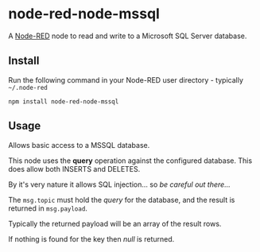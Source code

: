 node-red-node-mssql
========================
A <a href="http://nodered.org" target="_new">Node-RED</a> node to read and write to a Microsoft SQL Server database.

Install
-------

Run the following command in your Node-RED user directory - typically `~/.node-red`

    npm install node-red-node-mssql


Usage
-----

Allows basic access to a MSSQL database.

This node uses the <b>query</b> operation against the configured database. This does allow both INSERTS and DELETES.

By it's very nature it allows SQL injection... so <i>be careful out there...</i>

The `msg.topic` must hold the <i>query</i> for the database, and the result is returned in `msg.payload`.

Typically the returned payload will be an array of the result rows.

If nothing is found for the key then <i>null</i> is returned.

